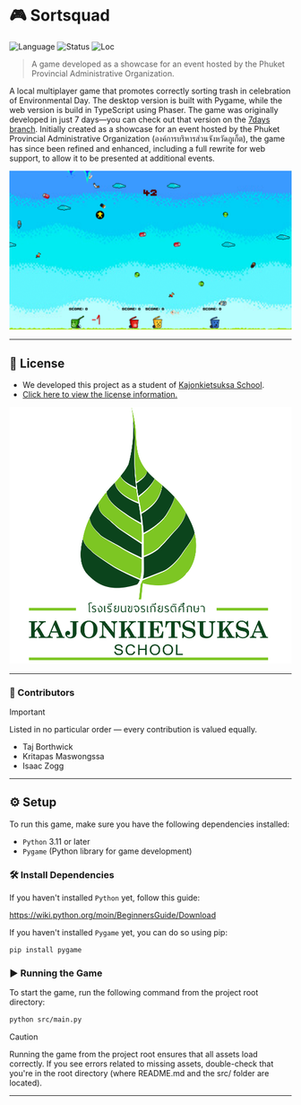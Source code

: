 # 🎮 Sortsquad

![Language](https://img.shields.io/badge/language-Python-blue?logo=python)
![Status](https://img.shields.io/badge/status-Developing-yellow)
![Loc](https://img.shields.io/badge/loc-1127-purple)

> A game developed as a showcase for an event hosted by the Phuket Provincial Administrative Organization. 

A local multiplayer game that promotes correctly sorting trash in celebration of Environmental Day. The desktop version is built with Pygame, while the web version is build in TypeScript using Phaser. The game was originally developed in just 7 days—you can check out that version on the [7days branch](https://github.com/Nongtajkrub/Sortsquad/tree/7days). Initially created as a showcase for an event hosted by the Phuket Provincial Administrative Organization (องค์การบริหารส่วนจังหวัดภูเก็ต), the game has since been refined and enhanced, including a full rewrite for web support, to allow it to be presented at additional events.

![Screenshots of the game as a Gif file.](/docs/screenshots.gif)

---

## 📄 License

* We developed this project as a student of [Kajonkietsuksa School](https://kg.kajonkietsuksa.ac.th/).
* [Click here to view the license information.](https://github.com/Nongtajkrub/Sortsquad?tab=License-1-ov-file)

![Kajonkietsuksa School Logo](/docs/kajonkietsuksa.png)

---

### 👏 Contributors

> [!IMPORTANT]
> Listed in no particular order — every contribution is valued equally.

* Taj Borthwick
* Kritapas Maswongssa
* Isaac Zogg

---

## ⚙️ Setup

To run this game, make sure you have the following dependencies installed:

* `Python` 3.11 or later
* `Pygame` (Python library for game development)

### 🛠️ Install Dependencies

If you haven't installed `Python` yet, follow this guide:

https://wiki.python.org/moin/BeginnersGuide/Download

If you haven't installed `Pygame` yet, you can do so using pip:

```bash
pip install pygame
```

### ▶️ Running the Game

To start the game, run the following command from the project root directory:
```bash
python src/main.py
```

> [!CAUTION]
> Running the game from the project root ensures that all assets load correctly. If you see errors related to missing assets, double-check that you're in the root directory (where README.md and the src/ folder are located).

---

